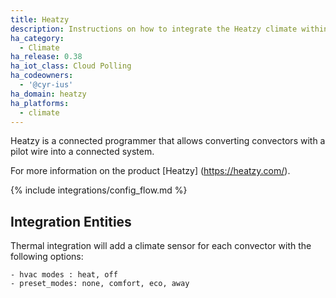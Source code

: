 ```yaml
---
title: Heatzy
description: Instructions on how to integrate the Heatzy climate within Home Assistant.
ha_category:
  - Climate
ha_release: 0.38
ha_iot_class: Cloud Polling
ha_codeowners:
  - '@cyr-ius'
ha_domain: heatzy
ha_platforms:
  - climate
---
```


Heatzy is a connected programmer that allows converting convectors with a pilot wire into a connected system.

For more information on the product [Heatzy] (https://heatzy.com/).

{% include integrations/config_flow.md %}

## Integration Entities

Thermal integration will add a climate sensor for each convector with the following options:

    - hvac modes : heat, off
    - preset_modes: none, comfort, eco, away
